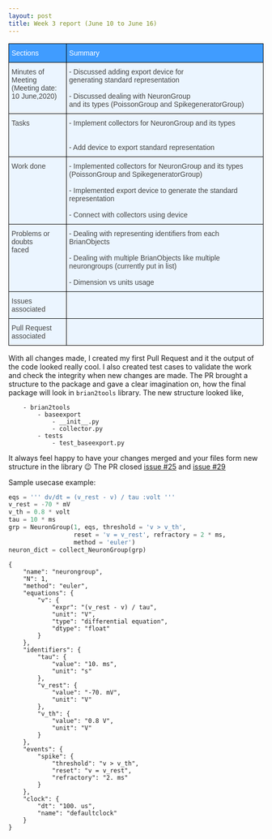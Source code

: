 ```yaml
---
layout: post
title: Week 3 report (June 10 to June 16)
---
```


<style type="text/css">
.tg  {border-collapse:collapse;border-color:#9ABAD9;border-spacing:0;}
.tg td{background-color:#EBF5FF;border-color:#9ABAD9;border-style:solid;border-width:1px;color:#444;
  font-family:Arial, sans-serif;font-size:14px;overflow:hidden;padding:10px 5px;word-break:normal;}
.tg th{background-color:#409cff;border-color:#9ABAD9;border-style:solid;border-width:1px;color:#fff;
  font-family:Arial, sans-serif;font-size:14px;font-weight:normal;overflow:hidden;padding:10px 5px;word-break:normal;}
.tg .tg-73oq{border-color:#000000;text-align:left;vertical-align:top}
</style>
<table class="tg">
<thead>
  <tr>
    <th class="tg-73oq">Sections</th>
    <th class="tg-73oq">Summary</th>
  </tr>
</thead>
<tbody>
  <tr>
    <td class="tg-73oq">Minutes of Meeting<br>(Meeting date: <br>10 June,2020)</td>
    <td class="tg-73oq"><span style="font-weight:400;font-style:normal;text-decoration:none">- Discussed adding export device for</span><br><span style="font-weight:400;font-style:normal;text-decoration:none">generating standard representation</span><br><br><span style="font-weight:400;font-style:normal;text-decoration:none">- Discussed dealing with NeuronGroup</span><br><span style="font-weight:400;font-style:normal;text-decoration:none">and its types  (PoissonGroup and SpikegeneratorGroup)</span><br></td>
  </tr>
  <tr>
    <td class="tg-73oq">Tasks</td>
    <td class="tg-73oq"><span style="font-weight:400;font-style:normal;text-decoration:none">- Implement collectors for NeuronGroup and its types </span><br><br><br><span style="font-weight:400;font-style:normal;text-decoration:none">- Add device to export standard representation</span></td>
  </tr>
  <tr>
    <td class="tg-73oq">Work done</td>
    <td class="tg-73oq"><span style="font-weight:400;font-style:normal;text-decoration:none">- Implemented collectors for NeuronGroup and its types</span><br><span style="font-weight:400;font-style:normal;text-decoration:none">(PoissonGroup and SpikegeneratorGroup)</span><br><br><span style="font-weight:400;font-style:normal;text-decoration:none">- Implemented export device to generate the standard representation</span><br><br><span style="font-weight:400;font-style:normal;text-decoration:none">- Connect with collectors using device</span><br></td>
  </tr>
  <tr>
    <td class="tg-73oq">Problems or doubts<br>faced<br></td>
    <td class="tg-73oq"><span style="font-weight:400;font-style:normal;text-decoration:none">- Dealing with representing identifiers from each BrianObjects</span><br><br><span style="font-weight:400;font-style:normal;text-decoration:none">- Dealing with multiple BrianObjects like multiple neurongroups (currently put in list)</span><br><br><span style="font-weight:400;font-style:normal;text-decoration:none">- Dimension vs units usage</span></td>
  </tr>
  <tr>
    <td class="tg-73oq">Issues associated</td>
    <td class="tg-73oq"><a href="https://github.com/brian-team/brian2tools/issues/29"></a></td>
  </tr>
  <tr>
    <td class="tg-73oq">Pull Request<br>associated</td>
    <td class="tg-73oq"><a href="https://github.com/brian-team/brian2tools/pull/30"></a></td>
  </tr>
</tbody>
</table>

With all changes made, I created my first Pull Request and it the output of the code looked really cool.
I also created test cases to validate the work and check the integrity when new changes are made. The PR
brought a structure to the package and gave a clear imagination on, how the final package will look in
`brian2tools` library.
The new structure looked like,
```
    - brian2tools
        - baseexport
            - __init__.py
            - collector.py
        - tests
            - test_baseexport.py
```
It always feel happy to have your changes merged and your files form new structure in the library :wink:
The PR closed [issue #25](https://github.com/brian-team/brian2tools/issues/25) and
[issue #29](https://github.com/brian-team/brian2tools/issues/29)

Sample usecase example:

```python
eqs = ''' dv/dt = (v_rest - v) / tau :volt '''
v_rest = -70 * mV
v_th = 0.8 * volt
tau = 10 * ms
grp = NeuronGroup(1, eqs, threshold = 'v > v_th',
                  reset = 'v = v_rest', refractory = 2 * ms,
                  method = 'euler')
neuron_dict = collect_NeuronGroup(grp)
```
```
{
    "name": "neurongroup",
    "N": 1,
    "method": "euler",
    "equations": {
        "v": {
            "expr": "(v_rest - v) / tau",
            "unit": "V",
            "type": "differential equation",
            "dtype": "float"
        }
    },
    "identifiers": {
        "tau": {
            "value": "10. ms",
            "unit": "s"
        },
        "v_rest": {
            "value": "-70. mV",
            "unit": "V"
        },
        "v_th": {
            "value": "0.8 V",
            "unit": "V"
        }
    },
    "events": {
        "spike": {
            "threshold": "v > v_th",
            "reset": "v = v_rest",
            "refractory": "2. ms"
        }
    },
    "clock": {
        "dt": "100. us",
        "name": "defaultclock"
    }
}
```
